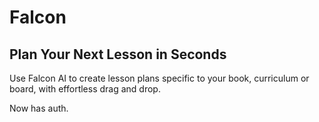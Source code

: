 # Falcon

## Plan Your Next Lesson in Seconds

Use Falcon AI to create lesson plans specific to your book, curriculum or board, with effortless drag and drop.

Now has auth.
